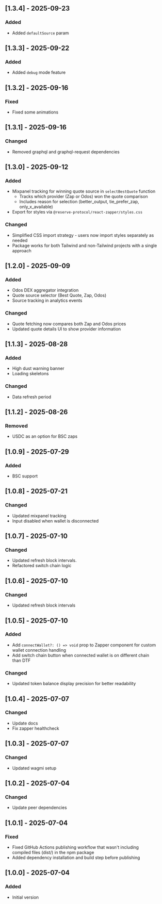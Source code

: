 ## [1.3.4] - 2025-09-23

### Added

- Added `defaultSource` param

## [1.3.3] - 2025-09-22

### Added

- Added `debug` mode feature

## [1.3.2] - 2025-09-16

### Fixed

- Fixed some animations

## [1.3.1] - 2025-09-16

### Changed

- Removed graphql and graphql-request dependencies

## [1.3.0] - 2025-09-12

### Added

- Mixpanel tracking for winning quote source in `selectBestQuote` function
  - Tracks which provider (Zap or Odos) won the quote comparison
  - Includes reason for selection (better_output, tie_prefer_zap, only_x_available)
- Export for styles via `@reserve-protocol/react-zapper/styles.css`

### Changed

- Simplified CSS import strategy - users now import styles separately as needed
- Package works for both Tailwind and non-Tailwind projects with a single approach

## [1.2.0] - 2025-09-09

### Added

- Odos DEX aggregator integration
- Quote source selector (Best Quote, Zap, Odos)
- Source tracking in analytics events

### Changed

- Quote fetching now compares both Zap and Odos prices
- Updated quote details UI to show provider information

## [1.1.3] - 2025-08-28

### Added

- High dust warning banner
- Loading skeletons

### Changed

- Data refresh period

## [1.1.2] - 2025-08-26

### Removed

- USDC as an option for BSC zaps

## [1.0.9] - 2025-07-29

### Added

- BSC support

## [1.0.8] - 2025-07-21

### Changed

- Updated mixpanel tracking
- Input disabled when wallet is disconnected

## [1.0.7] - 2025-07-10

### Changed

- Updated refresh block intervals.
- Refactored switch chain logic

## [1.0.6] - 2025-07-10

### Changed

- Updated refresh block intervals

## [1.0.5] - 2025-07-10

### Added

- Add `connectWallet?: () => void` prop to Zapper component for custom wallet connection handling
- Add switch chain button when connected wallet is on different chain than DTF

### Changed

- Updated token balance display precision for better readability

## [1.0.4] - 2025-07-07

### Changed

- Update docs
- Fix zapper healthcheck

## [1.0.3] - 2025-07-07

### Changed

- Updated wagmi setup

## [1.0.2] - 2025-07-04

### Changed

- Update peer dependencies

## [1.0.1] - 2025-07-04

### Fixed

- Fixed GitHub Actions publishing workflow that wasn't including compiled files (dist/) in the npm package
- Added dependency installation and build step before publishing

## [1.0.0] - 2025-07-04

### Added

- Initial version
